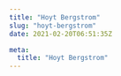 ```yaml
---
title: "Hoyt Bergstrom"
slug: "hoyt-bergstrom"
date: 2021-02-20T06:51:35Z

meta:
  title: "Hoyt Bergstrom"
---
```



